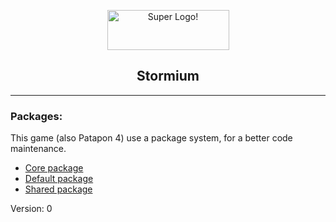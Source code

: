 
<html>
    <p align="center">
    <img src="https://orig00.deviantart.net/0b8f/f/2018/107/0/d/logostormiumlongsmall_by_guerro323-dc92v5s.png" alt="Super Logo!" width="195" height="64" />
    </p>
    <h2 align="center">
    Stormium
    </h2>
</html>

___
### Packages:
This game (also Patapon 4) use a package system, for a better code maintenance.

-   [Core package](GameClient/Packages/pack.st.core)
-   [Default package](GameClient/Packages/pack.st.default)
-   [Shared package](GameClient/Packages/pack.guerro.shared)

Version: 0
